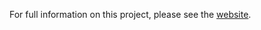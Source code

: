 For full information on this project, please see the [website](https://sta303-bolton.github.io/sta303-w22-final-project/).

